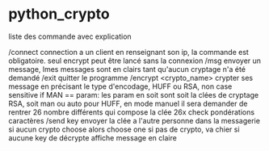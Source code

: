 # python_crypto

liste des commande avec explication

/connect <ip> <port>                                            connection a un client en renseignant son ip, la commande est obligatoire. seul encrypt                                                                     peut être lancé sans la connexion
/msg <message>                                                  envoyer un message, lmes messages sont en clairs tant qu'aucun cryptage n'a été demandé
/exit                                                           quitter le programme
/encrypt <crypto_name> <param>                                  crypter ses message en précisant le type d'encodage, HUFF ou RSA, non case sensitive
    if MAN == param:                                            les param en soit sont soit la clées de cryptage RSA, soit man ou auto pour HUFF,
                                                                en mode manuel il sera demander de rentrer 26 nombre différents qui compose la clée
        26x check pondérations caractères
/send key                                                       envoyer la clée a l'autre personne dans la messagerie
    si aucun crypto choose alors choose one                     si pas de crypto, va chier
    si aucune key de décrypte affiche message en claire         